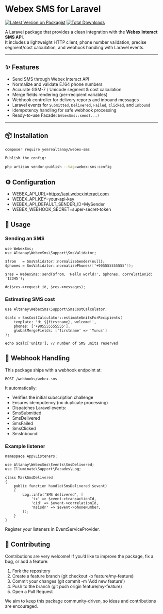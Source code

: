 # Webex SMS for Laravel

[![Latest Version on Packagist](https://img.shields.io/packagist/v/yemrealtanay/webex-sms.svg?style=flat-square)](https://packagist.org/packages/yemrealtanay/webex-sms)
[![Total Downloads](https://img.shields.io/packagist/dt/yemrealtanay/webex-sms.svg?style=flat-square)](https://packagist.org/packages/yemrealtanay/webex-sms)

A Laravel package that provides a clean integration with the **Webex Interact SMS API**.  
It includes a lightweight HTTP client, phone number validation, precise segment/cost calculation, and webhook handling with Laravel events.

---

## ✨ Features

- Send SMS through Webex Interact API
- Normalize and validate E.164 phone numbers
- Accurate GSM-7 / Unicode segment & cost calculation
- Merge fields rendering (per-recipient variables)
- Webhook controller for delivery reports and inbound messages
- Laravel events for `Submitted`, `Delivered`, `Failed`, `Clicked`, and `Inbound`
- Idempotency handling for safe webhook processing
- Ready-to-use Facade: `WebexSms::send(...)`

---

## 📦 Installation

```bash
composer require yemrealtanay/webex-sms

Publish the config:

php artisan vendor:publish --tag=webex-sms-config
```

## ⚙️ Configuration

- WEBEX_API_URL=https://api.webexinteract.com
- WEBEX_API_KEY=your-api-key
- WEBEX_API_DEFAULT_SENDER_ID=MySender
- WEBEX_WEBHOOK_SECRET=super-secret-token

## 🚀 Usage

### Sending an SMS

```
use WebexSms;
use Altanay\WebexSms\Support\SmsValidator;

$from   = SmsValidator::normalizeSender(null);
$phones = SmsValidator::normalizePhones(['+905555555555']);

$res = WebexSms::send($from, 'Hello world!', $phones, correlationId: '12345');

dd($res->request_id, $res->messages);
```

### Estimating SMS cost

```
use Altanay\WebexSms\Support\SmsCostCalculator;

$calc = SmsCostCalculator::estimateUnitsForRecipients(
    template: 'Hi ${firstname}, welcome!',
    phones: ['+905555555555'],
    globalMergeFields: ['firstname' => 'Yunus']
);

echo $calc['units']; // number of SMS units reserved
```

## 📡 Webhook Handling

This package ships with a webhook endpoint at:
```
POST /webhooks/webex-sms
```
It automatically:
- Verifies the initial subscription challenge
- Ensures idempotency (no duplicate processing)
- Dispatches Laravel events:
- SmsSubmitted
- SmsDelivered
- SmsFailed
- SmsClicked
- SmsInbound

### Example listener

```
namespace App\Listeners;

use Altanay\WebexSms\Events\SmsDelivered;
use Illuminate\Support\Facades\Log;

class MarkSmsDelivered
{
    public function handle(SmsDelivered $event)
    {
        Log::info('SMS delivered', [
            'tx' => $event->transactionId,
            'cid' => $event->correlationId,
            'msisdn' => $event->phoneNumber,
        ]);
    }
}
```

Register your listeners in EventServiceProvider.

## 🤝 Contributing

Contributions are very welcome!
If you’d like to improve the package, fix a bug, or add a feature:
1.	Fork the repository
2.	Create a feature branch (git checkout -b feature/my-feature)
3.	Commit your changes (git commit -m 'Add new feature')
4.	Push to the branch (git push origin feature/my-feature)
5.	Open a Pull Request

We aim to keep this package community-driven, so ideas and contributions are encouraged.
